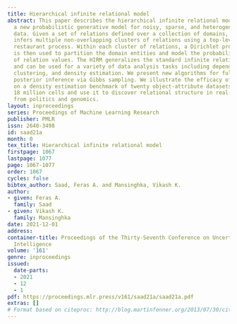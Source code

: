 ```yaml
---
title: Hierarchical infinite relational model
abstract: This paper describes the hierarchical infinite relational model (HIRM),
  a new probabilistic generative model for noisy, sparse, and heterogeneous relational
  data. Given a set of relations defined over a collection of domains, the model first
  infers multiple non-overlapping clusters of relations using a top-level Chinese
  restaurant process. Within each cluster of relations, a Dirichlet process mixture
  is then used to partition the domain entities and model the probability distribution
  of relation values. The HIRM generalizes the standard infinite relational model
  and can be used for a variety of data analysis tasks including dependence detection,
  clustering, and density estimation. We present new algorithms for fully Bayesian
  posterior inference via Gibbs sampling. We illustrate the efficacy of the method
  on a density estimation benchmark of twenty object-attribute datasets with up to
  18 million cells and use it to discover relational structure in real-world datasets
  from politics and genomics.
layout: inproceedings
series: Proceedings of Machine Learning Research
publisher: PMLR
issn: 2640-3498
id: saad21a
month: 0
tex_title: Hierarchical infinite relational model
firstpage: 1067
lastpage: 1077
page: 1067-1077
order: 1067
cycles: false
bibtex_author: Saad, Feras A. and Mansinghka, Vikash K.
author:
- given: Feras A.
  family: Saad
- given: Vikash K.
  family: Mansinghka
date: 2021-12-01
address:
container-title: Proceedings of the Thirty-Seventh Conference on Uncertainty in Artificial
  Intelligence
volume: '161'
genre: inproceedings
issued:
  date-parts:
  - 2021
  - 12
  - 1
pdf: https://proceedings.mlr.press/v161/saad21a/saad21a.pdf
extras: []
# Format based on citeproc: http://blog.martinfenner.org/2013/07/30/citeproc-yaml-for-bibliographies/
---
```

